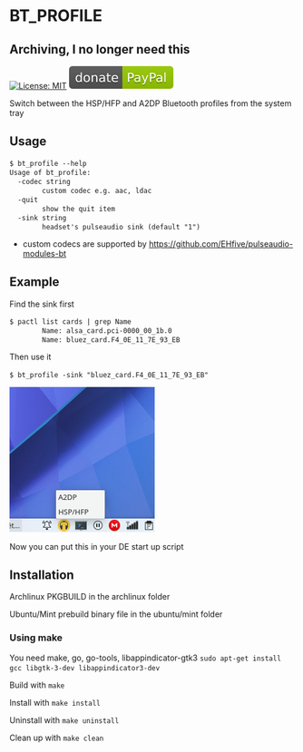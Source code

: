 # BT_PROFILE

## Archiving, I no longer need this

[![License: MIT](https://img.shields.io/badge/License-MIT-yellow.svg)](https://opensource.org/licenses/MIT)
[![Donate](paypal.svg?raw=true)](https://www.paypal.me/ugjka)

Switch between the HSP/HFP and A2DP Bluetooth profiles from the system tray

## Usage

```text
$ bt_profile --help
Usage of bt_profile:
  -codec string
        custom codec e.g. aac, ldac
  -quit
        show the quit item
  -sink string
        headset's pulseaudio sink (default "1")
```

* custom codecs are supported by https://github.com/EHfive/pulseaudio-modules-bt

## Example

Find the sink first

```text
$ pactl list cards | grep Name
        Name: alsa_card.pci-0000_00_1b.0
        Name: bluez_card.F4_0E_11_7E_93_EB
```

Then use it

`$ bt_profile -sink "bluez_card.F4_0E_11_7E_93_EB"`

![screenshot](bt_profile.png?raw=true)

Now you can put this in your DE start up script

## Installation

Archlinux PKGBUILD in the archlinux folder

Ubuntu/Mint prebuild binary file in the ubuntu/mint folder


### Using make

You need make, go, go-tools, libappindicator-gtk3 `sudo apt-get install gcc libgtk-3-dev libappindicator3-dev`

Build with `make`

Install with `make install`

Uninstall with `make uninstall`

Clean up with `make clean`
